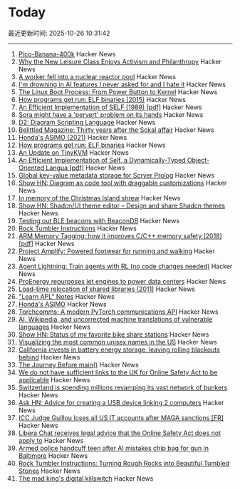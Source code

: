 # Today

最近更新时间: 2025-10-26 10:31:42

--- 
1. [Pico-Banana-400k](https://github.com/apple/pico-banana-400k) Hacker News
2. [Why the New Leisure Class Enjoys Activism and Philanthropy](https://letter.palladiummag.com/p/early-article-why-the-new-leisure) Hacker News
3. [A worker fell into a nuclear reactor pool](https://www.nrc.gov/reading-rm/doc-collections/event-status/event/2025/20251022en?brid=vscAjql9kZL1FfGE7TYHVw#en57996:~:text=TRANSPORT%20OF%20CONTAMINATED%20PERSON%20OFFSITE) Hacker News
4. [I'm drowning in AI features I never asked for and I hate it](https://www.makeuseof.com/ai-features-being-rammed-down-our-throats/) Hacker News
5. [The Linux Boot Process: From Power Button to Kernel](https://www.0xkato.xyz/linux-boot/) Hacker News
6. [How programs get run: ELF binaries (2015)](https://lwn.net/Articles/631631/) Hacker News
7. [An Efficient Implementation of SELF (1989) [pdf]](https://courses.cs.washington.edu/courses/cse501/15sp/papers/chambers.pdf) Hacker News
8. [Sora might have a 'pervert' problem on its hands](https://www.businessinsider.com/sora-video-openai-fetish-content-my-face-problem-2025-10) Hacker News
9. [D2: Diagram Scripting Language](https://d2lang.com/tour/intro/) Hacker News
10. [Belittled Magazine: Thirty years after the Sokal affair](https://thebaffler.com/salvos/belittled-magazine-robbins) Hacker News
11. [Honda's ASIMO (2021)](https://www.robotsgottalents.com/post/asimo) Hacker News
12. [How programs get run: ELF binaries](https://lwn.net/Articles/631631/) Hacker News
13. [An Update on TinyKVM](https://fwsgonzo.medium.com/an-update-on-tinykvm-7a38518e57e9) Hacker News
14. [An Efficient Implementation of Self, a Dynamically-Typed Object-Oriented Langua [pdf]](https://courses.cs.washington.edu/courses/cse501/15sp/papers/chambers.pdf) Hacker News
15. [Global key-value metadata storage for Scryer Prolog](https://github.com/jjtolton/environment.pl) Hacker News
16. [Show HN: Diagram as code tool with draggable customizations](https://github.com/RohanAdwankar/oxdraw) Hacker News
17. [In memory of the Christmas Island shrew](https://news.mongabay.com/2025/10/in-memory-of-the-christmas-island-shrew/) Hacker News
18. [Show HN: Shadcn/UI theme editor – Design and share Shadcn themes](https://shadcnthemer.com) Hacker News
19. [Testing out BLE beacons with BeaconDB](https://blog.matthewbrunelle.com/testing-out-ble-beacons-with-beacondb/) Hacker News
20. [Rock Tumbler Instructions](https://rocktumbler.com/tips/rock-tumbler-instructions/) Hacker News
21. [ARM Memory Tagging: how it improves C/C++ memory safety (2018) [pdf]](https://llvm.org/devmtg/2018-10/slides/Serebryany-Stepanov-Tsyrklevich-Memory-Tagging-Slides-LLVM-2018.pdf) Hacker News
22. [Project Amplify: Powered footwear for running and walking](https://about.nike.com/en/newsroom/releases/nike-project-amplify-official-images) Hacker News
23. [Agent Lightning: Train agents with RL (no code changes needed)](https://github.com/microsoft/agent-lightning) Hacker News
24. [ProEnergy repurposes jet engines to power data centers](https://www.datacenterdynamics.com/en/news/proenergy-offers-repurposed-jet-engines-to-data-cent/) Hacker News
25. [Load-time relocation of shared libraries (2011)](https://eli.thegreenplace.net/2011/08/25/load-time-relocation-of-shared-libraries/) Hacker News
26. ["Learn APL" Notes](https://luksamuk.codes/pages/learn-apl.html) Hacker News
27. [Honda's ASIMO](https://www.robotsgottalents.com/post/asimo) Hacker News
28. [Torchcomms: A modern PyTorch communications API](https://pytorch.org/blog/torchcomms/) Hacker News
29. [AI, Wikipedia, and uncorrected machine translations of vulnerable languages](https://www.technologyreview.com/2025/09/25/1124005/ai-wikipedia-vulnerable-languages-doom-spiral/) Hacker News
30. [Show HN: Status of my favorite bike share stations](https://blog.alexboden.ca/toronto-bike-share-status/) Hacker News
31. [Visualizing the most common unisex names in the US](https://nameplay.org/blog/common-unisex-names-by-gender-ratio) Hacker News
32. [California invests in battery energy storage, leaving rolling blackouts behind](https://www.latimes.com/environment/story/2025-10-17/california-made-it-through-another-summer-without-a-flex-alert) Hacker News
33. [The Journey Before main()](https://amit.prasad.me/blog/before-main) Hacker News
34. [We do not have sufficient links to the UK for Online Safety Act to be applicable](https://libera.chat/news/advised) Hacker News
35. [Switzerland is spending millions revamping its vast network of bunkers](https://www.washingtonpost.com/world/2025/10/25/switzerland-nuclear-bunkers-overhaul/) Hacker News
36. [Ask HN: Advice for creating a USB device linking 2 computers](https://news.ycombinator.com/item?id=45706169) Hacker News
37. [ICC Judge Guillou loses all US IT accounts after MAGA sanctions [FR]](https://www.franceinfo.fr/replay-radio/nouveau-monde/quand-les-sanctions-internationales-emises-par-washington-imposent-une-vie-deconnectee-a-un-magistrat-francais_7545724.html) Hacker News
38. [Libera Chat receives legal advice that the Online Safety Act does not apply to](https://libera.chat/news/advised) Hacker News
39. [Armed police handcuff teen after AI mistakes chip bag for gun in Baltimore](https://www.bbc.com/news/articles/cgjdlx92lylo) Hacker News
40. [Rock Tumbler Instructions: Turning Rough Rocks into Beautiful Tumbled Stones](https://rocktumbler.com/tips/rock-tumbler-instructions/) Hacker News
41. [The mad king's digital killswitch](https://pluralistic.net/2025/10/20/post-american-internet/#huawei-with-american-characteristics) Hacker News
